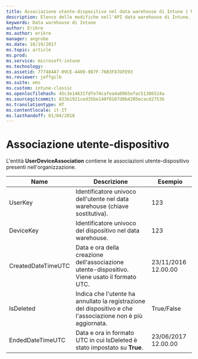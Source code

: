 ```yaml
---
title: Associazione utente-dispositivo nel data warehouse di Intune | Microsoft Docs
description: Elenco delle modifiche nell'API data warehouse di Intune.
keywords: Data warehouse di Intune
author: Erikre
ms.author: erikre
manager: angrobe
ms.date: 10/19/2017
ms.topic: article
ms.prod: 
ms.service: microsoft-intune
ms.technology: 
ms.assetid: 777484A7-09CE-4409-987F-76B3F87DFE93
ms.reviewer: jeffgilb
ms.suite: ems
ms.custom: intune-classic
ms.openlocfilehash: 45c3e14631fdfe74cafea4a0965efac51386524a
ms.sourcegitcommit: 833b1921ced35be140f0107d0b4205ecacd2753b
ms.translationtype: HT
ms.contentlocale: it-IT
ms.lasthandoff: 01/04/2018
---
```

# <a name="user-device-association"></a>Associazione utente-dispositivo

L'entità **UserDeviceAssociation** contiene le associazioni utente-dispositivo presenti nell'organizzazione.

| Name               | Descrizione                                                                                      | Esempio                |
|--------------------|--------------------------------------------------------------------------------------------------|------------------------|
| UserKey            | Identificatore univoco dell'utente nel data warehouse (chiave sostitutiva).                              | 123                    |
| DeviceKey          | Identificatore univoco del dispositivo nel data warehouse.                                            | 123                    |
| CreatedDateTimeUTC | Data e ora della creazione dell'associazione utente-dispositivo. Viene usato il formato UTC.                                | 23/11/2016 12.00.00 |
| IsDeleted          | Indica che l'utente ha annullato la registrazione del dispositivo e che l'associazione non è più aggiornata. | True/False             |
| EndedDateTimeUTC   | Data e ora in formato UTC in cui IsDeleted è stato impostato su **True**.                                              | 23/06/2017 12.00.00 |
